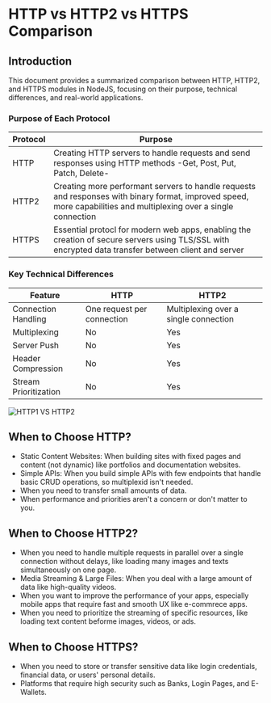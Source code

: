 # HTTP vs HTTP2 vs HTTPS Comparison

## Introduction
This document provides a summarized comparison between HTTP, HTTP2, and HTTPS modules in NodeJS, focusing on their purpose, technical differences, and real-world applications.

### Purpose of Each Protocol

| Protocol | Purpose |
|----------|----------------|
| HTTP | Creating HTTP servers to handle requests and send responses using HTTP methods -Get, Post, Put, Patch, Delete- |
| HTTP2 | Creating more performant servers to handle requests and responses with binary format, improved speed, more capabilities and multiplexing over a single connection |
| HTTPS | Essential protocl for modern web apps, enabling the creation of secure servers using TLS/SSL with encrypted data transfer between client and server |

### Key Technical Differences

| Feature | HTTP | HTTP2 |
|---------|----------|--------|
| Connection Handling | One request per connection | Multiplexing over a single connection |
| Multiplexing | No | Yes |
| Server Push | No | Yes |
| Header Compression | No | Yes |
| Stream Prioritization | No | Yes |

![HTTP1 VS HTTP2](https://i.redd.it/rpj1us95tz6c1.png)

## When to Choose HTTP?
- Static Content Websites: When building sites with fixed pages and content (not dynamic) like portfolios and documentation websites.
- Simple APIs: When you build simple APIs with few endpoints that handle basic CRUD operations, so multiplexid isn't needed.
- When you need to transfer small amounts of data.
- When performance and priorities aren't a concern or don't matter to you.

## When to Choose HTTP2?
- When you need to handle multiple requests in parallel over a single connection without delays, like loading many images and texts simultaneously on one page.
- Media Streaming & Large Files: When you deal with a large amount of data like high-quality videos.
- When you want to improve the performance of your apps, especially mobile apps that require fast and smooth UX like e-commrece apps.
- When you need to prioritize the streaming of specific resources, like loading text content beforme images, videos, or ads. 

## When to Choose HTTPS?
- When you need to store or transfer sensitive data like login credentials, financial data, or users' personal details.
- Platforms that require high security such as Banks, Login Pages, and E-Wallets.
